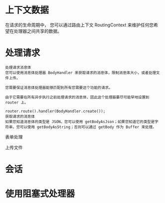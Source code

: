 


# 上下文数据

  在请求的生命周期中，
  您可以通过路由上下文 RoutingContext 来维护任何您希望在处理器之间共享的数据。
  
# 处理请求

    处理请求消息体
    您可以使用消息体处理器 BodyHandler 来获取请求的消息体，限制消息体大小，或者处理文件上传。
    
    您需要保证消息体处理器能够匹配到所有您需要这个功能的请求。
    
    由于它需要在所有异步执行之前处理请求的消息体，因此这个处理器要尽可能早地设置到 router 上。
    
    router.route().handler(BodyHandler.create());
    获取请求的消息体
    如果您知道消息体的类型是 JSON，您可以使用 getBodyAsJson；如果您知道它的类型是字符串，您可以使用 getBodyAsString；否则可以通过 getBody 作为 Buffer 来处理。

表单处理

上传文件

    

# 会话

# 使用阻塞式处理器  
